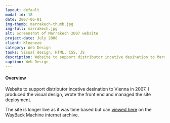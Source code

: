 ```yaml
---
layout: default
modal-id: 18
date: 2007-06-01
img-thumb: marrakech-thumb.jpg
img-full: marrakech.jpg
alt: Screenshot of Marrakech 2007 website
project-date: July 2008
client: Kleeneze
category: Web Design
tasks: Visual design, HTML, CSS, JS
description: Website to support distributor incetive desination to Marrakech
caption: Web Design
---
```


#### Overview

Website to support distributor incetive desination to Vienna in 2007.  I produced the visual design, wrote the front end and managed the site deployment. 

The site is longer live as it was time based but can <a href="https://web.archive.org/web/http://www.vienna2008.co.uk">viewed here</a> on the WayBack Machine internet archive. 

